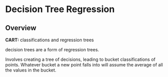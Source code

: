 # Decision Tree Regression

## Overview

**CART:** classifications and regression trees

decision trees are a form of regression trees.

Involves creating a tree of decisions, leading to bucket classifications of points. Whatever bucket a new point falls into will assume the average of all the values in the bucket.
